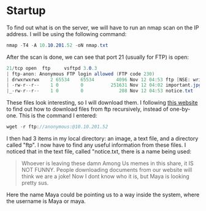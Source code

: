 # Startup

To find out what is on the server, we will have to run an nmap scan on the IP address. I will be using the following command:

```csharp
nmap -T4 -A 10.10.201.52 -oN nmap.txt
```

After the scan is done, we can see that port 21 \(usually for FTP\) is open:

```csharp
21/tcp open  ftp     vsftpd 3.0.3
| ftp-anon: Anonymous FTP login allowed (FTP code 230)
| drwxrwxrwx    2 65534    65534        4096 Nov 12 04:53 ftp [NSE: writeable]
| -rw-r--r--    1 0        0          251631 Nov 12 04:02 important.jpg
|_-rw-r--r--    1 0        0             208 Nov 12 04:53 notice.txt
```

These files look interesting, so I will download them. I following [this website](https://stackoverflow.com/questions/113886/how-to-recursively-download-a-folder-via-ftp-on-linux) to find out how to download files from ftp recursively, instead of one-by-one. This is the command I entered:

```csharp
wget -r ftp://anonymous:@10.10.201.52
```

I then had 3 items in my local directory: an image, a text file, and a directory called "ftp". I now have to find any useful information from these files. I noticed that in the text file, called "notice.txt, there is a name being used:

> Whoever is leaving these damn Among Us memes in this share, it IS NOT FUNNY. People downloading documents from our website will think we are a joke! Now I dont know who it is, but Maya is looking pretty sus.

Here the name Maya could be pointing us to a way inside the system, where the username is Maya or maya.

